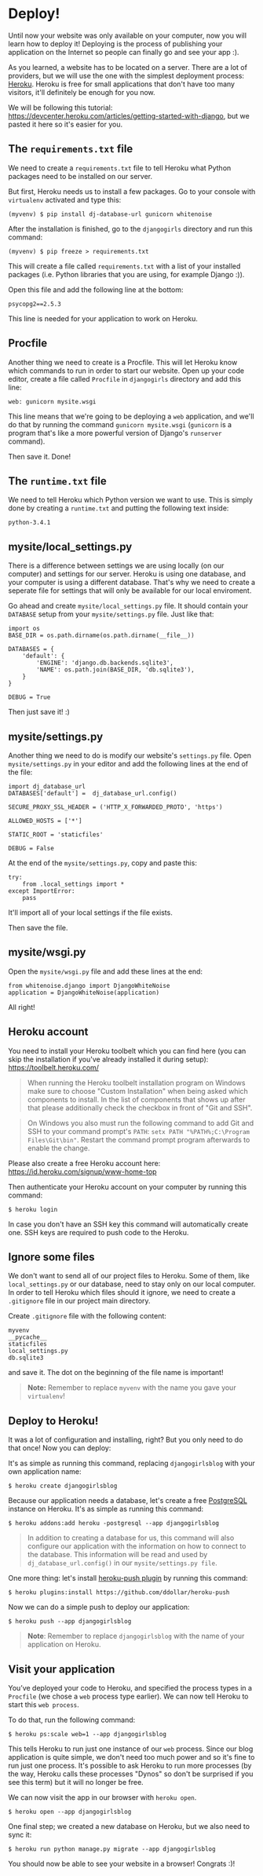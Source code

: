 # Deploy!

Until now your website was only available on your computer, now you will learn how to deploy it! Deploying is the process of publishing your application on the Internet so people can finally go and see your app :).

As you learned, a website has to be located on a server. There are a lot of providers, but we will use the one with the simplest deployment process: [Heroku](http://heroku.com/). Heroku is free for small applications that don't have too many visitors, it'll definitely be enough for you now.

We will be following this tutorial: https://devcenter.heroku.com/articles/getting-started-with-django, but we pasted it here so it's easier for you.

## The `requirements.txt` file

We need to create a `requirements.txt` file to tell Heroku what Python packages need to be installed on our server.

But first, Heroku needs us to install a few packages. Go to your console with `virtualenv` activated and type this:

    (myvenv) $ pip install dj-database-url gunicorn whitenoise

After the installation is finished, go to the `djangogirls` directory and run this command:

    (myvenv) $ pip freeze > requirements.txt

This will create a file called `requirements.txt` with a list of your installed packages (i.e. Python libraries that you are using, for example Django :)).

Open this file and add the following line at the bottom:

    psycopg2==2.5.3

This line is needed for your application to work on Heroku.


## Procfile

Another thing we need to create is a Procfile. This will let Heroku know which commands to run in order to start our website.
Open up your code editor, create a file called `Procfile` in `djangogirls` directory and add this line:

    web: gunicorn mysite.wsgi

This line means that we're going to be deploying a `web` application, and we'll do that by running the command `gunicorn mysite.wsgi` (`gunicorn` is a program that's like a more powerful version of Django's `runserver` command).

Then save it. Done!

## The `runtime.txt` file

We need to tell Heroku which Python version we want to use. This is simply done by creating a `runtime.txt` and putting the following text inside:

    python-3.4.1

## mysite/local_settings.py

There is a difference between settings we are using locally (on our computer) and settings for our server. Heroku is using one database, and your computer is using a different database.  That's why we need to create a seperate file for settings that will only be available for our local enviroment.

Go ahead and create `mysite/local_settings.py` file. It should contain your `DATABASE` setup from your `mysite/settings.py` file. Just like that:

    import os
    BASE_DIR = os.path.dirname(os.path.dirname(__file__))

    DATABASES = {
        'default': {
            'ENGINE': 'django.db.backends.sqlite3',
            'NAME': os.path.join(BASE_DIR, 'db.sqlite3'),
        }
    }

    DEBUG = True

Then just save it! :)

## mysite/settings.py

Another thing we need to do is modify our website's `settings.py` file. Open `mysite/settings.py` in your editor and add the following lines at the end of the file:

    import dj_database_url
    DATABASES['default'] =  dj_database_url.config()

    SECURE_PROXY_SSL_HEADER = ('HTTP_X_FORWARDED_PROTO', 'https')

    ALLOWED_HOSTS = ['*']

    STATIC_ROOT = 'staticfiles'

    DEBUG = False

At the end of the `mysite/settings.py`, copy and paste this:

    try:
        from .local_settings import *
    except ImportError:
        pass

It'll import all of your local settings if the file exists.

Then save the file.

## mysite/wsgi.py

Open the `mysite/wsgi.py` file and add these lines at the end:

    from whitenoise.django import DjangoWhiteNoise
    application = DjangoWhiteNoise(application)

All right!

## Heroku account

You need to install your Heroku toolbelt which you can find here (you can skip the installation if you've already installed it during setup): https://toolbelt.heroku.com/

> When running the Heroku toolbelt installation program on Windows make sure to choose "Custom Installation" when being asked which components to install. In the list of components that shows up after that please additionally check the checkbox in front of "Git and SSH".

> On Windows you also must run the following command to add Git and SSH to your command prompt's `PATH`: `setx PATH "%PATH%;C:\Program Files\Git\bin"`. Restart the command prompt program afterwards to enable the change.

Please also create a free Heroku account here: https://id.heroku.com/signup/www-home-top

Then authenticate your Heroku account on your computer by running this command:

    $ heroku login

In case you don't have an SSH key this command will automatically create one. SSH keys are required to push code to the Heroku.

## Ignore some files

We don't want to send all of our project files to Heroku. Some of them, like `local_settings.py` or our database, need to stay only on our local computer. In order to tell Heroku which files should it ignore, we need to create a `.gitignore` file in our project main directory.

Create `.gitignore` file with the following content:

    myvenv
    __pycache__
    staticfiles
    local_settings.py
    db.sqlite3

and save it. The dot on the beginning of the file name is important!

> __Note:__ Remember to replace `myvenv` with the name you gave your `virtualenv`!

## Deploy to Heroku!

It was a lot of configuration and installing, right? But you only need to do that once! Now you can deploy:

It's as simple as running this command, replacing `djangogirlsblog` with your own application name:

    $ heroku create djangogirlsblog

Because our application needs a database, let's create a free [PostgreSQL](http://www.postgresql.org) instance on Heroku. It's as simple as running this command:

    $ heroku addons:add heroku -postgresql --app djangogirlsblog

> In addition to creating a database for us, this command will also configure our application with the information on how to connect to the database. This information will be read and used by `dj_database_url.config()` in our `mysite/settings.py file`.

One more thing: let's install [heroku-push plugin](https://github.com/ddollar/heroku-push) by running this command:

    $ heroku plugins:install https://github.com/ddollar/heroku-push

Now we can do a simple push to deploy our application:

    $ heroku push --app djangogirlsblog

> __Note__: Remember to replace `djangogirlsblog` with the name of your application on Heroku.

## Visit your application

You’ve deployed your code to Heroku, and specified the process types in a `Procfile` (we chose a `web` process type earlier).
We can now tell Heroku to start this `web process`.

To do that, run the following command:

    $ heroku ps:scale web=1 --app djangogirlsblog

This tells Heroku to run just one instance of our `web` process. Since our blog application is quite simple, we don't need too much power and so it's fine to run just one process. It's possible to ask Heroku to run more processes (by the way, Heroku calls these processes "Dynos" so don't be surprised if you see this term) but it will no longer be free.

We can now visit the app in our browser with `heroku open`.

    $ heroku open --app djangogirlsblog

One final step; we created a new database on Heroku, but we also need to sync it:

    $ heroku run python manage.py migrate --app djangogirlsblog

You should now be able to see your website in a browser! Congrats :)!
